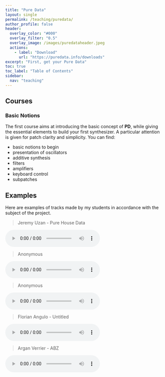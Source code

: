 ```yaml
---
title: "Pure Data"
layout: single
permalink: /teaching/puredata/
author_profile: false
header:
  overlay_color: "#000"
  overlay_filter: "0.5"
  overlay_image: /images/puredataheader.jpeg
  actions:
    - label: "Download"
      url: "https://puredata.info/downloads"
excerpt: "First, get your Pure Data"
toc: true
toc_label: "Table of Contents"
sidebar:
  nav: "teaching"
---
```


## Courses

### Basic Notions

The first course aims at introducing the basic concept of **PD**, while giving the essential elements to build your first synthesizer. A particular attention is given for patch clarity and simplicity. You can find:
- basic notions to begin
- presentation of oscillators
- additive synthesis
- filters
- amplifiers
- keyboard control
- subpatches

<!---

> PDF associated to this course [Here](/documents/Pure_Data.pdf){: .btn .btn--light-outline}

> Used zipped patches [Here](/documents/patches1.zip){: .btn .btn--light-outline}

### Advanced Notions

The second course presents deeper technics to build more complicated patches and get new sounds. You can find:
- technics to normalize the signal
- amplitude modulation
- ring modulation
- the frequency modulation
- building a step sequencer
- read a soundfile
- write a soundfile
- building of a kick drum with presets
- courses about externals (given by P. Esling)

> PDF associated to this course [Here](/documents/Pure_Data2.pdf){: .btn .btn--light-outline}

> Used zipped patches [Here](/documents/patches_2.zip){: .btn .btn--light-outline}

## Project

The goal of this assignment is to compose an entire track _**only using Pure Data**_. It must last less than 15 minutes and has no restriction regarding the genre.

You must provide a .wav or .mp3 of your creation alongside with all the patches and samples you used to make it. You can attach a README.txt if necessary.

No post-processing, mixing or mastering are allowed unless you attach a README.txt explaining your method and why you felt the need to do that. A raw track must be provided as well.

No Max MSP allowed but any creative experiment will be valued.

> Full subject [Here](/documents/Pure_Data_Project.pdf){: .btn .btn--light-outline} 

-->

## Examples

Here are examples of tracks made by my students in accordance with the subject of the project.

> Jeremy Uzan - Pure House Data
<html>
<audio controls>
  <source src="../audio/PureHouseData.mp3" type="audio/mp3">
</audio></html>



> Anonymous 
<html>
<audio controls>
  <source src="../audio/Chable.mp3" type="audio/mp3">
</audio></html>


> Anonymous
<html>
<audio controls>
  <source src="../audio/Le.mp3" type="audio/mp3">
</audio></html>



> Florian Angulo - Untitled
<html>
<audio controls>
  <source src="../audio/Angulo.mp3" type="audio/mp3">
</audio></html>



> Argan Verrier - ABZ
<html>
<audio controls>
  <source src="../audio/Angulo.mp3" type="audio/mp3">
</audio></html>
